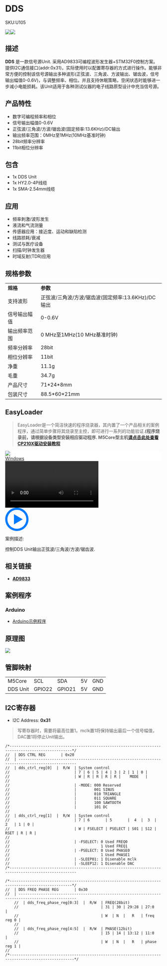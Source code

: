 # DDS

<el-tag effect="plain">SKU:U105</el-tag>

<div class="product_pic"><img src="assets/img/product_pics/unit/dds/dds_01.webp"><img src="assets/img/product_pics/unit/dds/dds_02.webp"></div>

## 描述

**DDS** 是一款信号源Unit. 采用AD9833可编程波形发生器+STM32F0控制方案。提供I2C通信接口(addr:0x31)，实际使用时以配置寄存器的方式进行操作。能够非常方便的控制该信号源输出多种波形(正弦波、三角波、方波输出、锯齿波，信号输出幅值0-0.6V)，与调整频率、相位。并且支持休眠策略，空闲状态时能够进一步减小电能损耗。该Unit适用于各种测试仪器的电子线路原型设计中充当信号源。

## 产品特性

- 数字可编程频率和相位
- 信号输出幅值0-0.6V
- 正弦波/三角波/方波/锯齿波(固定频率:13.6KHz)/DC输出
- 输出频率范围：0MHz至1MHz(10MHz基准时钟)
- 28bit频率分辨率
- 11bit相位分辨率

## 包含

- 1x DDS Unit
- 1x HY2.0-4P线缆
- 1x SMA-2.54mm线缆

## 应用

- 频率刺激/波形发生
- 液流和气流测量
- 传感器应用：接近度、运动和缺陷检测
- 线路损耗/衰减
- 测试与医疗设备 
- 扫描/时钟发生器
- 时域反射(TDR)应用

## 规格参数

<table>
   <tr style="font-weight:bold">
      <td>规格</td>
      <td>参数</td>
   </tr>
   <tr>
      <td>支持波形</td>
      <td>正弦波/三角波/方波/锯齿波(固定频率:13.6KHz)/DC输出</td>
   </tr>
   <tr>
      <td>信号输出幅值</td>
      <td>0-0.6V</td>
   </tr>
   <tr>
      <td>输出频率范围</td>
      <td>0 MHz至1MHz(10 MHz基准时钟)</td>
   </tr>
   <tr>
      <td>频率分辨率</td>
      <td>28bit</td>
   </tr>
   <tr>
      <td>相位分辨率</td>
      <td>11bit</td>
   </tr>
   <tr>
      <td>净重</td>
      <td>11.1g</td>
   </tr>
   <tr>
      <td>毛重</td>
      <td>34.7g</td>
   </tr>
   <tr>
      <td>产品尺寸</td>
      <td>71*24*8mm</td>
   </tr>
   <tr>
      <td>包装尺寸</td>
      <td>88.5*60*21mm</td>
   </tr>
 </table>


## EasyLoader

>EasyLoader是一个简洁快速的程序烧录器，其内置了一个产品相关的案例程序，通过简单步骤将其烧录至主控，即可进行一系列的功能验证.**(程序烧录前，请根据设备类型安装相应驱动程序. M5Core型主机[请点击此处查看CP210X驱动安装教程](zh_CN/arduino/arduino_development?id=安装串口驱动)**

<div class="easyloader-box">
    <div style="background-color:white;">
        <div><img src="https://m5stack.oss-cn-shenzhen.aliyuncs.com/image/easyloader_intro.webp"></div>
        <div class="easyloader-btn">
            <a href="https://m5stack.oss-cn-shenzhen.aliyuncs.com/EasyLoader/Windows/UNIT/For%20M5Core/EasyLoader_DDS_UNIT_With_M5Core.exe">Windows</a>
        </div>
    </div>
    <div>
        <video id="example_video" controls>
            <source src="https://m5stack.oss-cn-shenzhen.aliyuncs.com/video/Product_example_video/Unit/DDS_UNIT.mp4" type="video/mp4">
        </video>
        <div class="easyloader-mask">
        <a>
            <svg id="play-btn" t="1583228776634" class="icon" viewBox="0 0 1024 1024" version="1.1" xmlns="http://www.w3.org/2000/svg" p-id="4152" width="75" height="75"><path d="M512 0C229.216 0 0 229.216 0 512s229.216 512 512 512 512-229.216 512-512S794.784 0 512 0z m0 928C282.24 928 96 741.76 96 512S282.24 96 512 96s416 186.24 416 416-186.24 416-416 416zM384 288l384 224-384 224z" p-id="4153" fill="#007aff"></path></svg></a>
            <p>案例描述:</p>
            <p>控制DDS Unit输出正弦波/三角波/方波/锯齿波.</p>
        </div>
    </div>
</div>

## 相关链接

- **[AD9833](https://m5stack.oss-cn-shenzhen.aliyuncs.com/resource/docs/datasheet/unit/dds/ad9833.pdf)**


## 案例程序

### Arduino

- [Arduino示例程序](https://github.com/m5stack/M5Stack/tree/master/examples/Unit/DDS_AD9833)


## 原理图

<img src="assets/img/product_pics/unit/dds/dds_sch.webp">

## 管脚映射

<table>
 <tr><td>M5Core</td><td>SCL</td><td>SDA</td><td>5V</td><td>GND</td></tr>
 <tr><td>DDS Unit</td><td>GPIO22</td><td>GPIO21</td><td>5V</td><td>GND</td></tr>
</table>

## I2C寄存器

- I2C Address: **0x31**                                       

>写寄存器时，需要将最高位置1。mclk置1将保持输出最后一个信号幅值，DAC置1将停止Unit输出。

```clike
/*--------------------------------------------------------------------------------------------------*/
//  | DDS CTRL REG       | 0x20
//  | ------------------------------------------------------------------------------------------------
//  | dds_ctrl_reg[0]  |  R/W  | System control
//                             | 7 | 6 | 5 | 4 | 3 | 2 | 1 | 0 |
//                             | W | R | R | R | R |    MODE   |
//                             
//                             | -MODE: 000 Reserved
//                             |        001 SINUS
//                             |        010 TRIANGLE
//                             |        011 SQUARE
//                             |        100 SAWTOOTH
//                             |        101 DC
//
//  | dds_ctrl_reg[1]  |  R/W  | System control
//                             | 7 | 6       | 5       |  4  |  3  |  2   | 1 | 0 | 
//                             | W | FSELECT | PSELECT | S01 | S12 | RSET | R | R |
//                             
//                             | -FSELECT: 0 Used FREQ0
//                                         1 Used FREQ1
//                             | -PSELECT: 0 Used PHASE0
//                                         1 Used PHASE1
//                             | -SLEEP01: 1 Disenable mclk
//                             | -SLEEP12: 1 Disenable DAC
/*----------------------------------------------------------------------------------------------------

/*--------------------------------------------------------------------------------------------------*/
//  | DDS FREQ PHASE REG       | 0x30
//  | ------------------------------------------------------------------------------------------------
    //  | dds_freq_phase_reg[0:3]  |  R/W  | FREQ(28bit)
    //                                     | 31 | 30 | 29:28 | 27:0       |
    //                                     | W  | N  |   R   | freq reg 0 |
    //
    //  | dds_freq_phase_reg[4:5]  |  R/W  | PHASE(12bit)
    //                                     | 15 | 14 | 13:12 | 11:0        |
    //                                     | W  | N  |   R   | phase reg 1 |
//
/*---------------------------------------------------------------------------------------------------*/


```

<script>

   var purchase_link = 'https://m5stack.com/products/dds-unit-ad9833';
   
   anchor_search(purchase_link);
   scrollFunc();

</script>